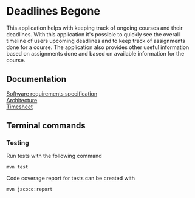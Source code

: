 # Deadlines Begone    

This application helps with keeping track of ongoing courses and their deadlines. With this application it's possible to quickly see the overall timeline of users upcoming deadlines and to keep track of assignments done for a course. The application also provides other useful information based on assignments done and based on available information for the course.  

## Documentation  
[Software requirements specification](https://github.com/Darake/deadlines-begone/blob/master/documentation/Software%20requirements%20specification.md)  
[Architecture](https://github.com/Darake/deadlines-begone/blob/master/documentation/architecture.md)  
[Timesheet](https://github.com/Darake/deadlines-begone/blob/master/documentation/timesheet.md)

## Terminal commands  

### Testing  
Run tests with the following command  

```mvn test```  

Code coverage report for tests can be created with  

```mvn jacoco:report```  
